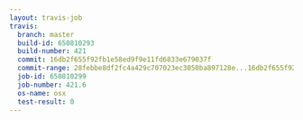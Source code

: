 ```yaml
---
layout: travis-job
travis:
  branch: master
  build-id: 650810293
  build-number: 421
  commit: 16db2f655f92fb1e58ed9f9e11fd6833e679037f
  commit-range: 28febbe8df2fc4a429c707023ec3050ba897128e...16db2f655f92fb1e58ed9f9e11fd6833e679037f
  job-id: 650810299
  job-number: 421.6
  os-name: osx
  test-result: 0
---
```

